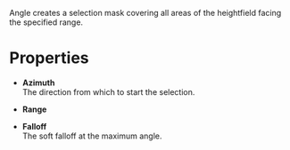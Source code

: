 


Angle creates a selection mask covering all areas of the heightfield facing the specified range.



# Properties

- **Azimuth**  
  The direction from which to start the selection.
- **Range**  
  
- **Falloff**  
  The soft falloff at the maximum angle.



